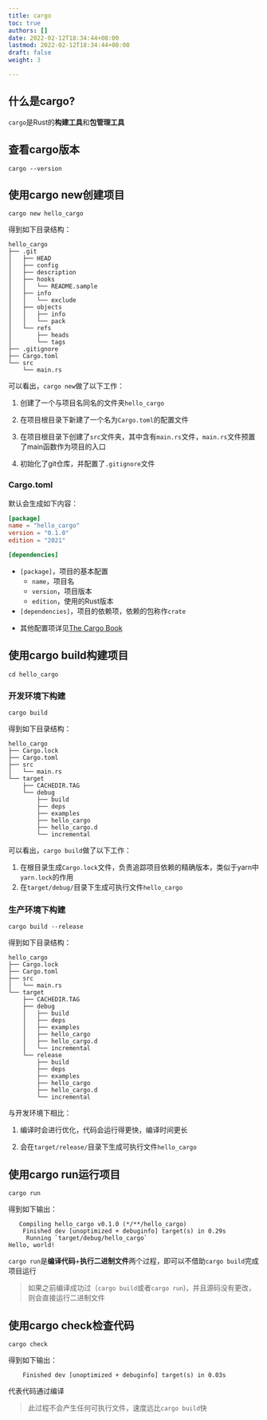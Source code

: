 ```yaml
---
title: cargo
toc: true
authors: []
date: 2022-02-12T18:34:44+08:00
lastmod: 2022-02-12T18:34:44+08:00
draft: false
weight: 3

---
```


## 什么是cargo?

`cargo`是Rust的**构建工具**和**包管理工具**



## 查看cargo版本

```shell
cargo --version
```



## 使用cargo new创建项目

```shell
cargo new hello_cargo
```

得到如下目录结构：

```
hello_cargo
├── .git
│   ├── HEAD
│   ├── config
│   ├── description
│   ├── hooks
│   │   └── README.sample
│   ├── info
│   │   └── exclude
│   ├── objects
│   │   ├── info
│   │   └── pack
│   └── refs
│       ├── heads
│       └── tags
├── .gitignore
├── Cargo.toml
└── src
    └── main.rs
```

可以看出，`cargo new`做了以下工作：

1. 创建了一个与项目名同名的文件夹`hello_cargo`

2. 在项目根目录下新建了一个名为`Cargo.toml`的配置文件

3. 在项目根目录下创建了`src`文件夹，其中含有`main.rs`文件，`main.rs`文件预置了main函数作为项目的入口

4. 初始化了git仓库，并配置了`.gitignore`文件



### Cargo.toml

默认会生成如下内容：

```toml
[package]
name = "hello_cargo"
version = "0.1.0"
edition = "2021"

[dependencies]

```

* `[package]`，项目的基本配置
  + `name`，项目名
  + `version`，项目版本
  + `edition`，使用的Rust版本
* `[dependencies]`，项目的依赖项，依赖的包称作`crate`

+ 其他配置项详见[The Cargo Book](https://doc.rust-lang.org/cargo/reference/manifest.html#the-manifest-format)



## 使用cargo build构建项目

```shell
cd hello_cargo
```



### 开发环境下构建

```shell
cargo build
```

得到如下目录结构：

```
hello_cargo
├── Cargo.lock
├── Cargo.toml
├── src
│   └── main.rs
└── target
    ├── CACHEDIR.TAG
    └── debug
        ├── build
        ├── deps
        ├── examples
        ├── hello_cargo
        ├── hello_cargo.d
        └── incremental
```

可以看出，`cargo build`做了以下工作：

1. 在根目录生成`Cargo.lock`文件，负责追踪项目依赖的精确版本，类似于yarn中`yarn.lock`的作用
2. 在`target/debug/`目录下生成可执行文件`hello_cargo`



### 生产环境下构建

```shell
cargo build --release
```

得到如下目录结构：

```shell
hello_cargo
├── Cargo.lock
├── Cargo.toml
├── src
│   └── main.rs
└── target
    ├── CACHEDIR.TAG
    ├── debug
    │   ├── build
    │   ├── deps
    │   ├── examples
    │   ├── hello_cargo
    │   ├── hello_cargo.d
    │   └── incremental
    └── release
        ├── build
        ├── deps
        ├── examples
        ├── hello_cargo
        ├── hello_cargo.d
        └── incremental
```

与开发环境下相比：

1. 编译时会进行优化，代码会运行得更快，编译时间更长

2. 会在`target/release/`目录下生成可执行文件`hello_cargo`



## 使用cargo run运行项目

```shell
cargo run
```

得到如下输出：

```shell
   Compiling hello_cargo v0.1.0 (*/**/hello_cargo)
    Finished dev [unoptimized + debuginfo] target(s) in 0.29s
     Running `target/debug/hello_cargo`
Hello, world!
```

`cargo run`是**编译代码**+**执行二进制文件**两个过程，即可以不借助`cargo build`完成项目运行

> 如果之前编译成功过（`cargo build`或者`cargo run`)，并且源码没有更改，则会直接运行二进制文件



## 使用cargo check检查代码

```shell
cargo check
```

得到如下输出：

```shell
    Finished dev [unoptimized + debuginfo] target(s) in 0.03s
```

代表代码通过编译

> 此过程不会产生任何可执行文件，速度远比`cargo build`快